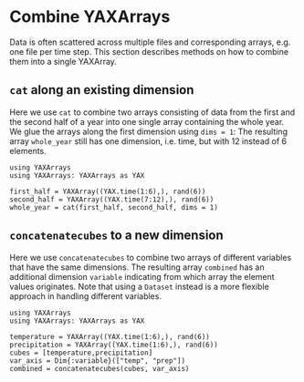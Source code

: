 # Combine YAXArrays

Data is often scattered across multiple files and corresponding arrays, e.g. one file per time step.
This section describes methods on how to combine them into a single YAXArray.

## `cat` along an existing dimension

Here we use `cat` to combine two arrays consisting of data from the first and the second half of a year into one single array containing the whole year.
We glue the arrays along the first dimension using `dims = 1`:
The resulting array `whole_year` still has one dimension, i.e. time, but with 12 instead of 6 elements.

````@example cat
using YAXArrays
using YAXArrays: YAXArrays as YAX

first_half = YAXArray((YAX.time(1:6),), rand(6))
second_half = YAXArray((YAX.time(7:12),), rand(6))
whole_year = cat(first_half, second_half, dims = 1)
````

## `concatenatecubes` to a new dimension

Here we use `concatenatecubes` to combine two arrays of different variables that have the same dimensions.
The resulting array `combined` has an additional dimension `variable` indicating from which array the element values originates.
Note that using a `Dataset` instead is a more flexible approach in handling different variables.

````@example concatenatecubes
using YAXArrays
using YAXArrays: YAXArrays as YAX

temperature = YAXArray((YAX.time(1:6),), rand(6))
precipitation = YAXArray((YAX.time(1:6),), rand(6))
cubes = [temperature,precipitation]
var_axis = Dim{:variable}(["temp", "prep"])
combined = concatenatecubes(cubes, var_axis)
````
